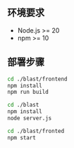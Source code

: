 
## 环境要求
- Node.js >= 20
- npm >= 10

## 部署步骤

```bash
cd ./blast/frontend
npm install
npm run build

cd ./blast
npm install
node server.js

cd ./blast/fronted
npm start